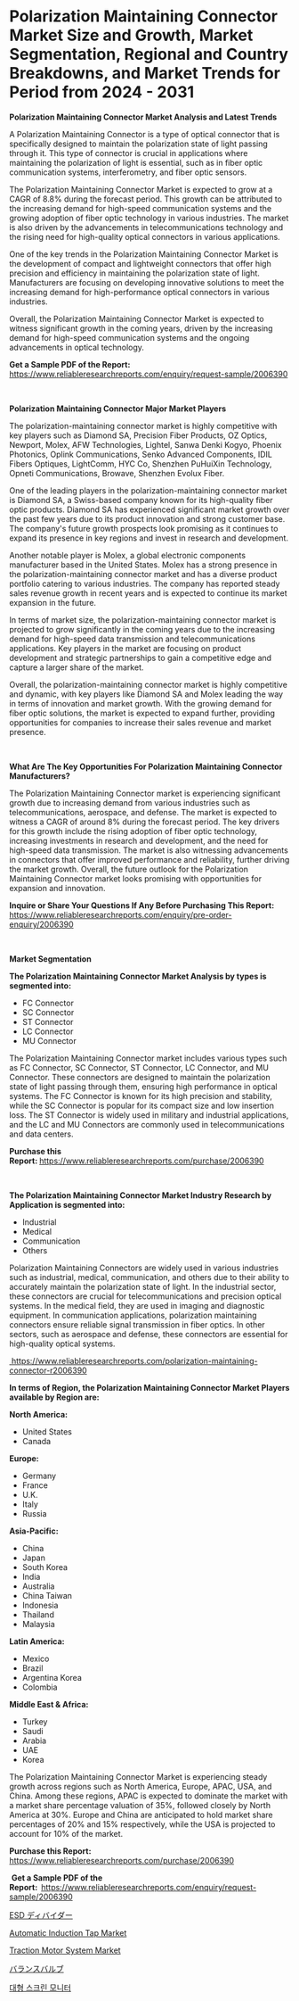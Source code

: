 <p><h1>Polarization Maintaining Connector Market Size and Growth, Market Segmentation, Regional and Country Breakdowns, and Market Trends for Period from 2024 -  2031</h1></p><p><strong>Polarization Maintaining Connector Market Analysis and Latest Trends</strong></p>
<p><p>A Polarization Maintaining Connector is a type of optical connector that is specifically designed to maintain the polarization state of light passing through it. This type of connector is crucial in applications where maintaining the polarization of light is essential, such as in fiber optic communication systems, interferometry, and fiber optic sensors.</p><p>The Polarization Maintaining Connector Market is expected to grow at a CAGR of 8.8% during the forecast period. This growth can be attributed to the increasing demand for high-speed communication systems and the growing adoption of fiber optic technology in various industries. The market is also driven by the advancements in telecommunications technology and the rising need for high-quality optical connectors in various applications.</p><p>One of the key trends in the Polarization Maintaining Connector Market is the development of compact and lightweight connectors that offer high precision and efficiency in maintaining the polarization state of light. Manufacturers are focusing on developing innovative solutions to meet the increasing demand for high-performance optical connectors in various industries.</p><p>Overall, the Polarization Maintaining Connector Market is expected to witness significant growth in the coming years, driven by the increasing demand for high-speed communication systems and the ongoing advancements in optical technology.</p></p>
<p><strong>Get a Sample PDF of the Report:&nbsp;</strong> <a href="https://www.reliableresearchreports.com/enquiry/request-sample/2006390">https://www.reliableresearchreports.com/enquiry/request-sample/2006390</a></p>
<p>&nbsp;</p>
<p><strong>Polarization Maintaining Connector Major Market Players</strong></p>
<p><p>The polarization-maintaining connector market is highly competitive with key players such as Diamond SA, Precision Fiber Products, OZ Optics, Newport, Molex, AFW Technologies, Lightel, Sanwa Denki Kogyo, Phoenix Photonics, Oplink Communications, Senko Advanced Components, IDIL Fibers Optiques, LightComm, HYC Co, Shenzhen PuHuiXin Technology, Opneti Communications, Browave, Shenzhen Evolux Fiber. </p><p>One of the leading players in the polarization-maintaining connector market is Diamond SA, a Swiss-based company known for its high-quality fiber optic products. Diamond SA has experienced significant market growth over the past few years due to its product innovation and strong customer base. The company's future growth prospects look promising as it continues to expand its presence in key regions and invest in research and development.</p><p>Another notable player is Molex, a global electronic components manufacturer based in the United States. Molex has a strong presence in the polarization-maintaining connector market and has a diverse product portfolio catering to various industries. The company has reported steady sales revenue growth in recent years and is expected to continue its market expansion in the future.</p><p>In terms of market size, the polarization-maintaining connector market is projected to grow significantly in the coming years due to the increasing demand for high-speed data transmission and telecommunications applications. Key players in the market are focusing on product development and strategic partnerships to gain a competitive edge and capture a larger share of the market.</p><p>Overall, the polarization-maintaining connector market is highly competitive and dynamic, with key players like Diamond SA and Molex leading the way in terms of innovation and market growth. With the growing demand for fiber optic solutions, the market is expected to expand further, providing opportunities for companies to increase their sales revenue and market presence.</p></p>
<p>&nbsp;</p>
<p><strong>What Are The Key Opportunities For Polarization Maintaining Connector Manufacturers?</strong></p>
<p><p>The Polarization Maintaining Connector market is experiencing significant growth due to increasing demand from various industries such as telecommunications, aerospace, and defense. The market is expected to witness a CAGR of around 8% during the forecast period. The key drivers for this growth include the rising adoption of fiber optic technology, increasing investments in research and development, and the need for high-speed data transmission. The market is also witnessing advancements in connectors that offer improved performance and reliability, further driving the market growth. Overall, the future outlook for the Polarization Maintaining Connector market looks promising with opportunities for expansion and innovation.</p></p>
<p><strong>Inquire or Share Your Questions If Any Before Purchasing This Report:</strong> <a href="https://www.reliableresearchreports.com/enquiry/pre-order-enquiry/2006390">https://www.reliableresearchreports.com/enquiry/pre-order-enquiry/2006390</a></p>
<p>&nbsp;</p>
<p><strong>Market Segmentation</strong></p>
<p><strong>The Polarization Maintaining Connector Market Analysis by types is segmented into:</strong></p>
<p><ul><li>FC Connector</li><li>SC Connector</li><li>ST Connector</li><li>LC Connector</li><li>MU Connector</li></ul></p>
<p><p>The Polarization Maintaining Connector market includes various types such as FC Connector, SC Connector, ST Connector, LC Connector, and MU Connector. These connectors are designed to maintain the polarization state of light passing through them, ensuring high performance in optical systems. The FC Connector is known for its high precision and stability, while the SC Connector is popular for its compact size and low insertion loss. The ST Connector is widely used in military and industrial applications, and the LC and MU Connectors are commonly used in telecommunications and data centers.</p></p>
<p><strong>Purchase this Report:&nbsp;</strong><a href="https://www.reliableresearchreports.com/purchase/2006390">https://www.reliableresearchreports.com/purchase/2006390</a></p>
<p>&nbsp;</p>
<p><strong>The Polarization Maintaining Connector Market Industry Research by Application is segmented into:</strong></p>
<p><ul><li>Industrial</li><li>Medical</li><li>Communication</li><li>Others</li></ul></p>
<p><p>Polarization Maintaining Connectors are widely used in various industries such as industrial, medical, communication, and others due to their ability to accurately maintain the polarization state of light. In the industrial sector, these connectors are crucial for telecommunications and precision optical systems. In the medical field, they are used in imaging and diagnostic equipment. In communication applications, polarization maintaining connectors ensure reliable signal transmission in fiber optics. In other sectors, such as aerospace and defense, these connectors are essential for high-quality optical systems.</p></p>
<p><a href="https://www.reliableresearchreports.com/polarization-maintaining-connector-r2006390">&nbsp;https://www.reliableresearchreports.com/polarization-maintaining-connector-r2006390</a></p>
<p><strong>In terms of Region, the Polarization Maintaining Connector Market Players available by Region are:</strong></p>
<p>
    <p> <strong> North America: </strong>
        <ul>
            <li>United States</li>
            <li>Canada</li>
        </ul>
        </p> 
    <p> <strong> Europe: </strong>
        <ul>
            <li>Germany</li>
            <li>France</li>
            <li>U.K.</li>
            <li>Italy</li>
            <li>Russia</li>
        </ul>
        </p> 
    <p> <strong> Asia-Pacific: </strong>
        <ul>
            <li>China</li>
            <li>Japan</li>
            <li>South Korea</li>
            <li>India</li>
            <li>Australia</li>
            <li>China Taiwan</li>
            <li>Indonesia</li>
            <li>Thailand</li>
            <li>Malaysia</li>
        </ul>
        </p> 
    <p> <strong> Latin America: </strong>
        <ul>
            <li>Mexico</li>
            <li>Brazil</li>
            <li>Argentina Korea</li>
            <li>Colombia</li>
        </ul>
        </p> 
    <p> <strong> Middle East & Africa: </strong>
        <ul>
            <li>Turkey</li>
            <li>Saudi</li>
            <li>Arabia</li>
            <li>UAE</li>
            <li>Korea</li>
        </ul>
    </p>
    </p>
<p><p>The Polarization Maintaining Connector Market is experiencing steady growth across regions such as North America, Europe, APAC, USA, and China. Among these regions, APAC is expected to dominate the market with a market share percentage valuation of 35%, followed closely by North America at 30%. Europe and China are anticipated to hold market share percentages of 20% and 15% respectively, while the USA is projected to account for 10% of the market.</p></p>
<p><strong>Purchase this Report: </strong><a href="https://www.reliableresearchreports.com/purchase/2006390">https://www.reliableresearchreports.com/purchase/2006390</a></p>
<p>&nbsp;<strong>Get a Sample PDF of the Report:&nbsp;&nbsp;</strong><a href="https://www.reliableresearchreports.com/enquiry/request-sample/2006390">https://www.reliableresearchreports.com/enquiry/request-sample/2006390</a></p>
<p><strong></strong></p>
<p><p><a href="https://github.com/RudyBoyer2017/Market-Research-Report-List-1/blob/main/410974145919.md">ESD ディバイダー</a></p><p><a href="https://github.com/timeliteaut/Market-Research-Report-List-2/blob/main/automatic-induction-tap-market.md">Automatic Induction Tap Market</a></p><p><a href="https://github.com/seekum/Market-Research-Report-List-2/blob/main/traction-motor-system-market.md">Traction Motor System Market</a></p><p><a href="https://github.com/lababdou/Market-Research-Report-List-3/blob/main/887922245920.md">バランスバルブ</a></p><p><a href="https://github.com/durgin521/Market-Research-Report-List-1/blob/main/704466041780.md">대형 스크린 모니터</a></p></p>